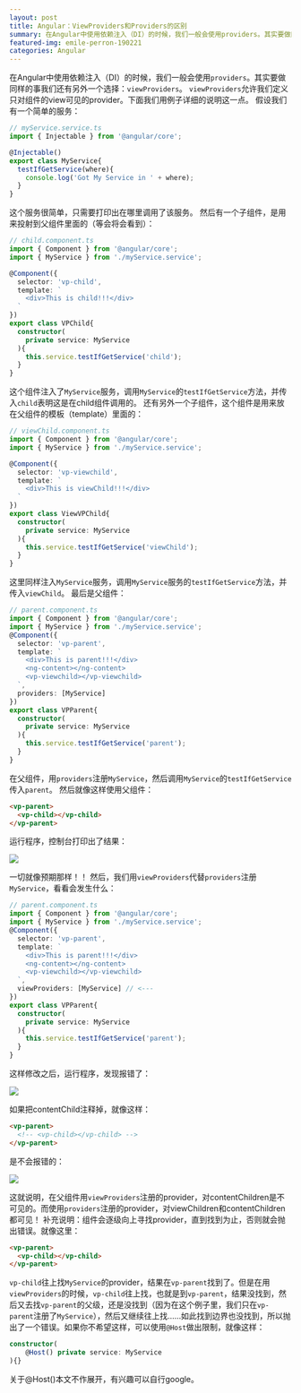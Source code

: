 ```yaml
---
layout: post
title: Angular：ViewProviders和Providers的区别
summary: 在Angular中使用依赖注入（DI）的时候，我们一般会使用providers。其实要做同样的事我们还有另外一个选择：viewProviders。
featured-img: emile-perron-190221
categories: Angular
---
```


在Angular中使用依赖注入（DI）的时候，我们一般会使用`providers`。其实要做同样的事我们还有另外一个选择：`viewProviders`。
`viewProviders`允许我们定义只对组件的view可见的provider。下面我们用例子详细的说明这一点。
假设我们有一个简单的服务：
```typescript
// myService.service.ts
import { Injectable } from '@angular/core';

@Injectable()
export class MyService{
  testIfGetService(where){
    console.log('Got My Service in ' + where);
  }
}
```
这个服务很简单，只需要打印出在哪里调用了该服务。
然后有一个子组件，是用来投射到父组件里面的（等会将会看到）：
```typescript
// child.component.ts
import { Component } from '@angular/core';
import { MyService } from './myService.service';

@Component({
  selector: 'vp-child',
  template: `
    <div>This is child!!!</div>
  `
})
export class VPChild{
  constructor(
    private service: MyService
  ){
    this.service.testIfGetService('child');
  }
}
```
这个组件注入了`MyService`服务，调用`MyService`的`testIfGetService`方法，并传入`child`表明这是在child组件调用的。
还有另外一个子组件，这个组件是用来放在父组件的模板（template）里面的：
```typescript
// viewChild.component.ts
import { Component } from '@angular/core';
import { MyService } from './myService.service';

@Component({
  selector: 'vp-viewchild',
  template: `
    <div>This is viewChild!!!</div>
  `
})
export class ViewVPChild{
  constructor(
    private service: MyService
  ){
    this.service.testIfGetService('viewChild');
  }
}
```
这里同样注入`MyService`服务，调用`MyService`服务的`testIfGetService`方法，并传入`viewChild`。
最后是父组件：
```typescript
// parent.component.ts
import { Component } from '@angular/core';
import { MyService } from './myService.service';
@Component({
  selector: 'vp-parent',
  template: `
    <div>This is parent!!!</div>
    <ng-content></ng-content>
    <vp-viewchild></vp-viewchild>
  `,
  providers: [MyService]
})
export class VPParent{
  constructor(
    private service: MyService
  ){
    this.service.testIfGetService('parent');
  }
}
```
在父组件，用`providers`注册`MyService`，然后调用`MyService`的`testIfGetService`传入`parent`。
然后就像这样使用父组件：
```html
<vp-parent>
  <vp-child></vp-child>
</vp-parent>
```
运行程序，控制台打印出了结果：

![]({{site.url}}{{site.baseurl}}/assets/img/no_subject/provider_1.png)

一切就像预期那样！！
然后，我们用`viewProviders`代替`providers`注册`MyService`，看看会发生什么：
```typescript
// parent.component.ts
import { Component } from '@angular/core';
import { MyService } from './myService.service';
@Component({
  selector: 'vp-parent',
  template: `
    <div>This is parent!!!</div>
    <ng-content></ng-content>
    <vp-viewchild></vp-viewchild>
  `,
  viewProviders: [MyService] // <---
})
export class VPParent{
  constructor(
    private service: MyService
  ){
    this.service.testIfGetService('parent');
  }
}
```
这样修改之后，运行程序，发现报错了：

![]({{site.url}}{{site.baseurl}}/assets/img/no_subject/provider_2.png)

如果把contentChild注释掉，就像这样：
```html
<vp-parent>
  <!-- <vp-child></vp-child> -->
</vp-parent>
```
是不会报错的：

![]({{site.url}}{{site.baseurl}}/assets/img/no_subject/provider_3.png)

这就说明，在父组件用`viewProviders`注册的provider，对contentChildren是不可见的。而使用`providers`注册的provider，对viewChildren和contentChildren都可见！
补充说明：组件会逐级向上寻找provider，直到找到为止，否则就会抛出错误。就像这里：
```html
<vp-parent>
  <vp-child></vp-child>
</vp-parent>
```
`vp-child`往上找`MyService`的provider，结果在`vp-parent`找到了。但是在用`viewProviders`的时候，`vp-child`往上找，也就是到`vp-parent`，结果没找到，然后又去找`vp-parent`的父级，还是没找到（因为在这个例子里，我们只在`vp-parent`注册了`MyService`），然后又继续往上找……如此找到边界也没找到，所以抛出了一个错误。如果你不希望这样，可以使用`@Host`做出限制，就像这样：
```typescript
constructor(
    @Host() private service: MyService
){}
```
关于@Host()本文不作展开，有兴趣可以自行google。